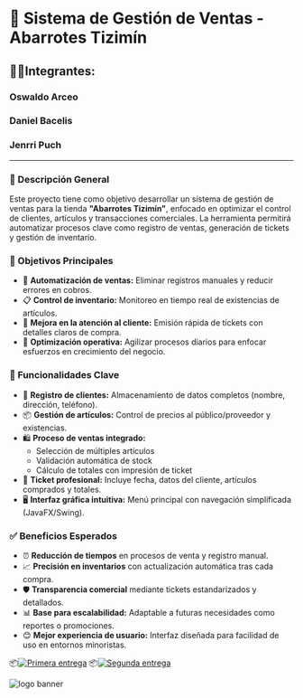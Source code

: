 # 🛒 Sistema de Gestión de Ventas - Abarrotes Tizimín
## 👷🏻Integrantes:
### Oswaldo Arceo
### Daniel Bacelis
### Jenrri Puch
---
### 📝 Descripción General  
Este proyecto tiene como objetivo desarrollar un sistema de gestión de ventas para la tienda **"Abarrotes Tizimín"**, enfocado en optimizar el control de clientes, artículos y transacciones comerciales. La herramienta permitirá automatizar procesos clave como registro de ventas, generación de tickets y gestión de inventario.  



### 🎯 Objetivos Principales  
* 🤖 **Automatización de ventas:** Eliminar registros manuales y reducir errores en cobros.  
* 📋 **Control de inventario:** Monitoreo en tiempo real de existencias de artículos.  
* 🎫 **Mejora en la atención al cliente:** Emisión rápida de tickets con detalles claros de compra.  
* 🚀 **Optimización operativa:** Agilizar procesos diarios para enfocar esfuerzos en crecimiento del negocio.  



### 🚀 Funcionalidades Clave  
* 👤 **Registro de clientes:** Almacenamiento de datos completos (nombre, dirección, teléfono).  
* 📦 **Gestión de artículos:** Control de precios al público/proveedor y existencias.  
* 🛍️ **Proceso de ventas integrado:**  
  - Selección de múltiples artículos  
  - Validación automática de stock  
  - Cálculo de totales con impresión de ticket  
* 🧾 **Ticket profesional:** Incluye fecha, datos del cliente, artículos comprados y totales.  
* 🖥️ **Interfaz gráfica intuitiva:** Menú principal con navegación simplificada (JavaFX/Swing).  



### ✅ Beneficios Esperados  
* ⏰ **Reducción de tiempos** en procesos de venta y registro manual.  
* 📈 **Precisión en inventarios** con actualización automática tras cada compra.  
* 🛡️ **Transparencia comercial** mediante tickets estandarizados y detallados.  
* 📊 **Base para escalabilidad:** Adaptable a futuras necesidades como reportes o promociones.  
* 😊 **Mejor experiencia de usuario:** Interfaz diseñada para facilidad de uso en entornos minoristas.  

📦[![Primera entrega](https://img.shields.io/badge/GitHub-Primera_Entrega-%23181717)](https://github.com/OswaldoArceoR/AbarrotesTiziminVentas/tree/Primera_Entrega)
📦[![Segunda entrega](https://img.shields.io/badge/GitHub-Segunda_Entrga-%23181717)](https://github.com/OswaldoArceoR/AbarrotesTiziminVentas/tree/Segunda_Entrega)

![logo banner](https://github.com/user-attachments/assets/7524a824-398d-43eb-947e-d173952b183d)
